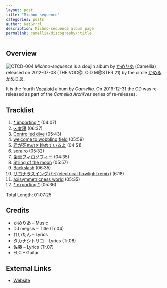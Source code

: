 ```yaml
---
layout: post
title: "Michno-sequence"
categories: posts
author: KatGrrrl
description: Michno-sequence album page
permalink: camellia/discography/:title
---
```


## Overview

![CTCD-004](/assets/images/camellia/albums/CTCD-004.jpg)
*Michno-sequence* is a doujin album by [かめりあ](<{% link postsWiki/_posts/2023-12-10-camellia.md %}>) (Camellia) released on 2012-07-08 (THE VOC@LOiD M@STER 21) by the circle [かめるかめりあ](#).

It is the fourth [Vocaloid](https://en.wikipedia.org/wiki/Vocaloid) album by *Camellia*. On 2019-12-31 the CD was re-released as part of the *Camellia Archives* series of re-releases.

## Tracklist

1. [\* importing \*](#) (04:07)
2. [∞度寝](#) (06:37)
3. [Controlled dive](#) (05:43)
4. [welcome to wobbling field](#) (05:59)
5. [君が死ぬのを眺めているよ](#) (04:51)
6. [sorairo](#) (05:32)
7. [歯車フィロソフィー](#) (04:35)
8. [String of the moon](#) (05:57)
9. [Backslash](#) (06:35)
10. [サヨナラスイングバイ(electrical flowlight remix)](#) (6:18)
11. [axisymmetricness world](#) (05:35)
12. [\* exporting \*](#) (05:36)

Total Length: 01:07:25

## Credits

* かめりあ – Music
* DJ megsis – Title (Tr.04)
* れいたん – Lyrics
* タカナシトリコ – Lyrics (Tr.08)
* 佐藤 – Lyrics (Tr.07)
* ELC – Guitar

## External Links

* [Website](http://camtek.seesaa.net/article/278269113.html)
